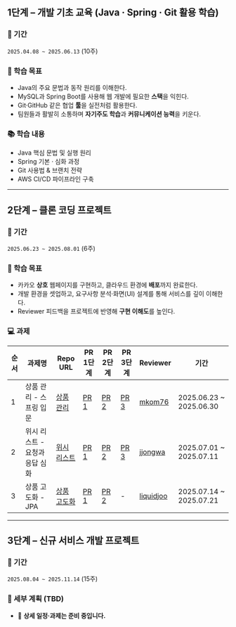 ## 1단계 – 개발 기초 교육 (Java · Spring · Git 활용 학습)
### 📅 기간
`2025.04.08 ~ 2025.06.13` (10주)

### 🎯 학습 목표
- Java의 주요 문법과 동작 원리를 이해한다.
- MySQL과 Spring Boot를 사용해 웹 개발에 필요한 **스택**을 익힌다.
- Git·GitHub 같은 협업 **툴**을 실전처럼 활용한다.
- 팀원들과 활발히 소통하며 **자기주도 학습**과 **커뮤니케이션 능력**을 키운다.

### 📚 학습 내용
- Java 핵심 문법 및 실행 원리
- Spring 기본 · 심화 과정
- Git 사용법 & 브랜치 전략
- AWS CI/CD 파이프라인 구축

---

## 2단계 – 클론 코딩 프로젝트
### 📅 기간
`2025.06.23 ~ 2025.08.01` (6주)

### 🎯 학습 목표
- 카카오 **상호** 웹페이지를 구현하고, 클라우드 환경에 **배포**까지 완료한다.
- 개발 환경을 셋업하고, 요구사항 분석·화면(UI) 설계를 통해 서비스를 깊이 이해한다.
- Reviewer 피드백을 프로젝트에 반영해 **구현 이해도**를 높인다.

### 💻 과제
| 순서 | 과제명 | Repo URL | PR 1단계 | PR 2단계 | PR 3단계 | Reviewer | 기간 |
|------|--------|----------|----------|----------|----------|----------|------|
| 1 | 상품 관리 - 스프링 입문 | [상품 관리](https://github.com/raminkim/spring-gift-product) | [PR 1](https://github.com/next-step/spring-gift-product/pull/11) | [PR 2](https://github.com/next-step/spring-gift-product/pull/176) | [PR 3](https://github.com/next-step/spring-gift-product/pull/199) | [mkom76](https://github.com/mkom76) | 2025.06.23 ~ 2025.06.30 |
| 2 | 위시 리스트 - 요청과 응답 심화 | [위시 리스트](https://github.com/raminkim/spring-gift-wishlist) | [PR 1](https://github.com/next-step/spring-gift-wishlist/pull/110) | [PR 2](https://github.com/next-step/spring-gift-wishlist/pull/215) | [PR 3](https://github.com/next-step/spring-gift-wishlist/pull/292) | [jjongwa](https://github.com/jjongwa) | 2025.07.01 ~ 2025.07.11 |
| 3 | 상품 고도화 - JPA | [상품 고도화](https://github.com/raminkim/spring-gift-enhancement/tree/step0) | [PR 1](https://github.com/next-step/spring-gift-enhancement/pull/111) | [PR 2](https://github.com/next-step/spring-gift-enhancement/pull/206) | - | [liquidjoo](https://github.com/liquidjoo) | 2025.07.14 ~ 2025.07.21 |

---

## 3단계 – 신규 서비스 개발 프로젝트
### 📅 기간
`2025.08.04 ~ 2025.11.14` (15주)

### 🚧 세부 계획 (TBD)
- 📝 **상세 일정·과제는 준비 중입니다.**

